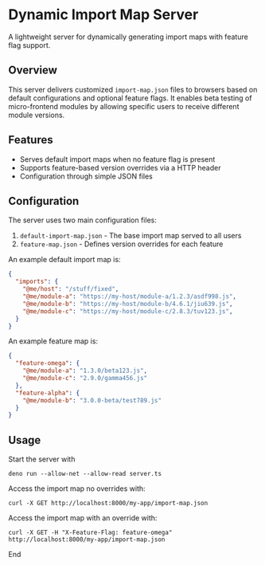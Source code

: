 # Dynamic Import Map Server

A lightweight server for dynamically generating import maps with feature flag support.

## Overview

This server delivers customized `import-map.json` files to browsers based on default configurations and optional feature flags. It enables beta testing of micro-frontend modules by allowing specific users to receive different module versions.

## Features

* Serves default import maps when no feature flag is present
* Supports feature-based version overrides via a HTTP header
* Configuration through simple JSON files

## Configuration

The server uses two main configuration files:

1. `default-import-map.json` - The base import map served to all users
2. `feature-map.json` - Defines version overrides for each feature

An example default import map is:

```json
{
  "imports": {
    "@me/host": "/stuff/fixed",
    "@me/module-a": "https://my-host/module-a/1.2.3/asdf998.js",
    "@me/module-b": "https://my-host/module-b/4.6.1/jiu639.js",
    "@me/module-c": "https://my-host/module-c/2.8.3/tuv123.js",
  }
}
```

An example feature map is:

```json
{
  "feature-omega": {
    "@me/module-a": "1.3.0/beta123.js",
    "@me/module-c": "2.9.0/gamma456.js"
  },
  "feature-alpha": {
    "@me/module-b": "3.0.0-beta/test789.js"
  }
}
```

## Usage

Start the server with 

```shell
deno run --allow-net --allow-read server.ts
```

Access the import map no overrides with:

```shell
curl -X GET http://localhost:8000/my-app/import-map.json
```

Access the import map with an override with:

```shell
curl -X GET -H "X-Feature-Flag: feature-omega" http://localhost:8000/my-app/import-map.json
```

End
